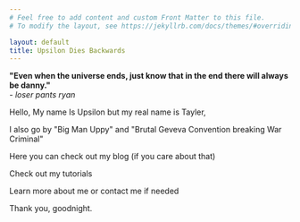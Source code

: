 ```yaml
---
# Feel free to add content and custom Front Matter to this file.
# To modify the layout, see https://jekyllrb.com/docs/themes/#overriding-theme-defaults

layout: default
title: Upsilon Dies Backwards
---
```


**"Even when the universe ends, just know that in the end there will always be danny."**
<br>                                                      *- loser pants ryan*

Hello, My name Is Upsilon but my real name is Tayler,

I also go by "Big Man Uppy" and "Brutal Geveva Convention breaking War Criminal"

Here you can check out my blog (if you care about that)

Check out my tutorials

Learn more about me or contact me if needed

Thank you, goodnight.
